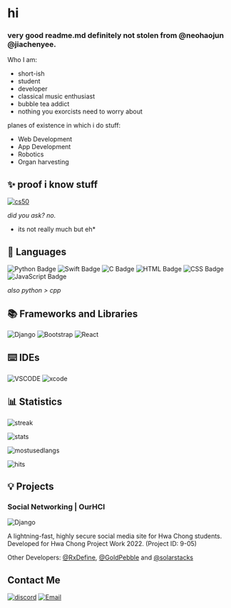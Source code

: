 #  hi 
### very good readme.md definitely not stolen from @neohaojun @jiachenyee.

Who I am:
* short-ish
* student
* developer 
* classical music enthusiast
* bubble tea addict
* nothing you exorcists need to worry about 

planes of existence in which i do stuff:
* Web Development
* App Development
* Robotics
* Organ harvesting 

## ✨ proof i know stuff
[![cs50](https://img.shields.io/badge/CS50-02262B?style=for-the-badge&logo=edX&logoColor=white)](https://courses.edx.org/certificates/b2fbd32a6a254027bcc76d243866b0da)

*did you ask? no.*
* its not really much but eh*
## 💬 Languages
![Python Badge](https://img.shields.io/badge/python-1d3247?style=for-the-badge&logo=Python&logoColor=white)
![Swift Badge](https://img.shields.io/badge/Swift-FA7343?style=for-the-badge&logo=swift&logoColor=white)
![C Badge](https://img.shields.io/badge/C-00599C?style=for-the-badge&logo=c&logoColor=white)
![HTML Badge](https://img.shields.io/badge/HTML5-E34F26?style=for-the-badge&logo=html5&logoColor=white)
![CSS Badge](https://img.shields.io/badge/CSS3-1572B6?style=for-the-badge&logo=css3&logoColor=white)
![JavaScript Badge](https://img.shields.io/badge/JavaScript-323330?style=for-the-badge&logo=javascript&logoColor=F7DF1E)

*also python > cpp*
## 📚 Frameworks and Libraries
![Django](https://img.shields.io/badge/Django-092E20?style=for-the-badge&logo=django&logoColor=green)
![Bootstrap](https://img.shields.io/badge/Bootstrap-563D7C?style=for-the-badge&logo=bootstrap&logoColor=white)
![React](https://img.shields.io/badge/React-20232A?style=for-the-badge&logo=react&logoColor=61DAFB)

## ⌨️ IDEs 
![VSCODE](https://img.shields.io/badge/Visual_Studio_Code-0078D4?style=for-the-badge&logo=visual%20studio%20code&logoColor=white)
![xcode](https://img.shields.io/badge/Xcode-007ACC?style=for-the-badge&logo=Xcode&logoColor=white)

## 📊 Statistics
![streak](https://github-readme-streak-stats.herokuapp.com/?user=LHY-42)

![stats](https://github-readme-stats.vercel.app/api?username=LHY-42)

![mostusedlangs](https://github-readme-stats.vercel.app/api/top-langs/?username=LHY-42)

![hits](	https://hits.seeyoufarm.com/api/count/incr/badge.svg?url=https%3A%2F%2Fgithub.com%2FLHY-421212%2Fhit-counter)

## 💡 Projects
### Social Networking | OurHCI
![Django](https://img.shields.io/badge/Django-092E20?style=for-the-badge&logo=django&logoColor=green)

A lightning-fast, highly secure social media site for Hwa Chong students. Developed for Hwa Chong Project Work 2022.
(Project ID: 9-05)

Other Developers: [@RxDefine](https://github.com/RxDefine), [@GoldPebble](https://github.com/Goldpebble) and [@solarstacks](https://github.com/solarstacks)
<!--
### Education | [MO-Guide](https://github.com/tyx2021/MOguide) (still a work in progress)
![moguiderepo](https://user-images.githubusercontent.com/95842688/160134983-72713fa4-beaf-4d95-bd46-52a8fc205312.png)

![nextjs](https://img.shields.io/badge/next.js-000000?style=for-the-badge&logo=nextdotjs&logoColor=white)
![html](https://img.shields.io/badge/HTML5-E34F26?style=for-the-badge&logo=html5&logoColor=white)
![js](https://img.shields.io/badge/JavaScript-323330?style=for-the-badge&logo=javascript&logoColor=F7DF1E)
![css](https://img.shields.io/badge/CSS3-1572B6?style=for-the-badge&logo=css3&logoColor=white)

MO-Guide is a simple, responsive Math Olympiad webpage implemented using Next.js. With simple to understand notes and video resources for primary students to grasp fundamental but tough concepts of the field of Math Olympiad, we hope that this project will be of use to others.

Other developers: [@tyx2021](https://github.com/tyx2021), [@fanwendeeznuts](https://github.com/fanwendeeznuts), Zhen Mingyuan and [@1NF35TAT10N](https://github.com/1NF35TAT10N)
-->
## Contact Me
[![discord](https://img.shields.io/badge/Discord-5865F2?style=for-the-badge&logo=discord&logoColor=white)](https://discordapp.com/users/915513493594177566)
[![Email](https://img.shields.io/badge/Other%20Company%20Mail-D14836?style=for-the-badge&logo=gmail&logoColor=white)](mailto:221409L@student.hci.edu.sg)
